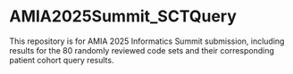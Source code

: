 # AMIA2025Summit_SCTQuery
This repository is for AMIA 2025 Informatics Summit submission, including results for the 80 randomly reviewed code sets and their corresponding patient cohort query results.

